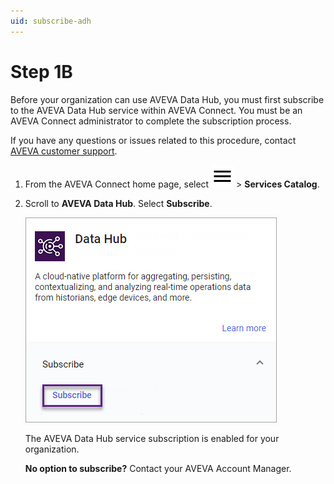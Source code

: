 ```yaml
---
uid: subscribe-adh
---
```


# Step 1B

Before your organization can use AVEVA Data Hub, you must first subscribe to the AVEVA Data Hub service within AVEVA Connect. You must be an AVEVA Connect administrator to complete the subscription process.

If you have any questions or issues related to this procedure, contact [AVEVA customer support](https://softwaresupport.aveva.com).

1. From the AVEVA Connect home page, select ![Menu](../../../../_icons/default/menu.svg) > **Services Catalog**.

1. Scroll to **AVEVA Data Hub**. Select **Subscribe**.

    ![Subscribe](../../images/subscribe-adh.png)

   The AVEVA Data Hub service subscription is enabled for your organization.

   **No option to subscribe?** Contact your AVEVA Account Manager.
